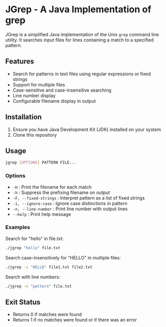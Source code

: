 # JGrep - A Java Implementation of grep

JGrep is a simplified Java implementation of the Unix `grep` command line utility. It searches input files for lines containing a match to a specified pattern.

## Features

- Search for patterns in text files using regular expressions or fixed strings
- Support for multiple files
- Case-sensitive and case-insensitive searching
- Line number display
- Configurable filename display in output

## Installation

1. Ensure you have Java Development Kit (JDK) installed on your system
2. Clone this repository

## Usage

```bash
jgrep [OPTIONS] PATTERN FILE...
```

### Options

- `-H` : Print the filename for each match
- `-h` : Suppress the prefixing filename on output
- `-F, --fixed-strings` : Interpret pattern as a list of fixed strings
- `-i, --ignore-case` : Ignore case distinctions in pattern
- `-n, --line-number` : Print line number with output lines
- `--help` : Print help message

### Examples

Search for "hello" in file.txt:
```bash
./jgrep "hello" file.txt
```

Search case-insensitively for "HELLO" in multiple files:
```bash
./jgrep -i "HELLO" file1.txt file2.txt
```

Search with line numbers:
```bash
./jgrep -n "pattern" file.txt
```

## Exit Status

- Returns 0 if matches were found
- Returns 1 if no matches were found or if there was an error
